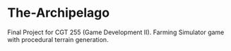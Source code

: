 # The-Archipelago
Final Project for CGT 255 (Game Development II). Farming Simulator game with procedural terrain generation.
